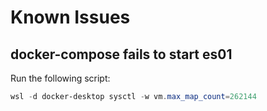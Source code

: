 # Known Issues
## docker-compose fails to start es01

Run the following script:
```powershell
wsl -d docker-desktop sysctl -w vm.max_map_count=262144
```